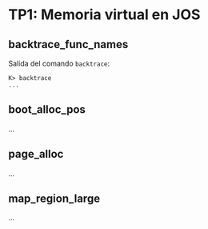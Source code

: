 TP1: Memoria virtual en JOS
===========================

backtrace_func_names
--------------------

Salida del comando `backtrace`:

```
K> backtrace
...
```


boot_alloc_pos
--------------

...


page_alloc
----------

...


map_region_large
----------------

...


